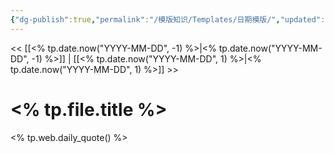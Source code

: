 ```yaml
---
{"dg-publish":true,"permalink":"/模版知识/Templates/日期模版/","updated":"2025-03-28T18:01:56.401+08:00"}
---
```


<< [[<% tp.date.now("YYYY-MM-DD", -1) %>\|<% tp.date.now("YYYY-MM-DD", -1) %>]] | [[<% tp.date.now("YYYY-MM-DD", 1) %>\|<% tp.date.now("YYYY-MM-DD", 1) %>]] >>
# <% tp.file.title %>
<% tp.web.daily_quote() %>